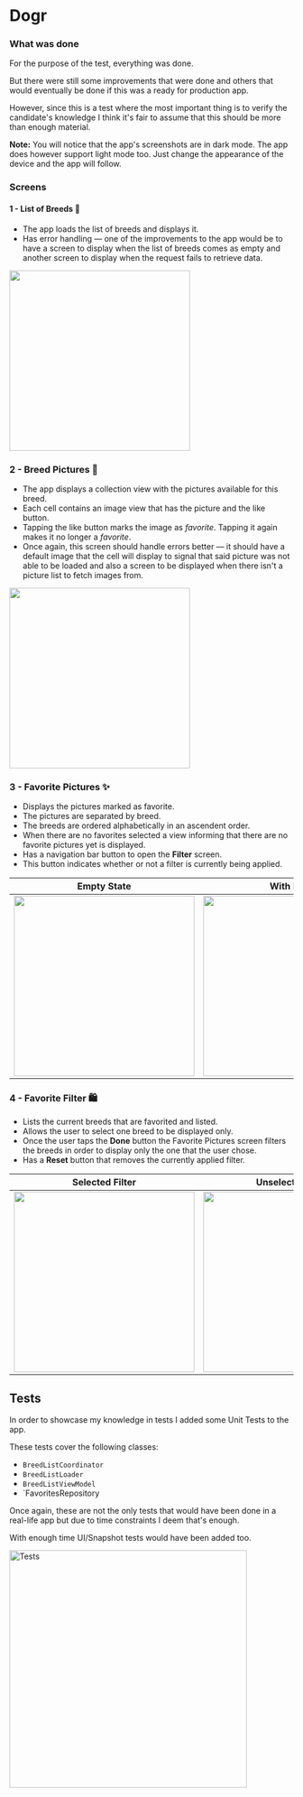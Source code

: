# Dogr

### What was done

For the purpose of the test, everything was done.

But there were still some improvements that were done and others that would eventually be done if this was a ready for production app.

However, since this is a test where the most important thing is to verify the candidate's knowledge I think it's fair to assume that this should be more than enough material.

**Note:** You will notice that the app's screenshots are in dark mode. The app does however support light mode too. Just change the appearance of the device and the app will follow.

### Screens

#### 1 - List of Breeds 📄

- The app loads the list of breeds and displays it.
- Has error handling — one of the improvements to the app would be to have a screen to display when the list of breeds comes as empty and another screen to display when the request fails to retrieve data.

<img src="https://user-images.githubusercontent.com/23014633/209751463-04ca3ec8-adb2-4ad0-a9bb-f390a55dfc85.png" width="320">

### 2 - Breed Pictures 📸

- The app displays a collection view with the pictures available for this breed.
- Each cell contains an image view that has the picture and the like button.
- Tapping the like button marks the image as *favorite*. Tapping it again makes it no longer a *favorite*.
- Once again, this screen should handle errors better — it should have a default image that the cell will display to signal that said picture was not able to be loaded and also a screen to be displayed when there isn't a picture list to fetch images from.

<img src="https://user-images.githubusercontent.com/23014633/209751768-4466b3fe-0c88-4f5d-94b5-2b165470fc6e.png" width="320" >

### 3 - Favorite Pictures ✨

- Displays the pictures marked as favorite.
- The pictures are separated by breed.
- The breeds are ordered alphabetically in an ascendent order.
- When there are no favorites selected a view informing that there are no favorite pictures yet is displayed.
- Has a navigation bar button to open the **Filter** screen.
- This button indicates whether or not a filter is currently being applied.

Empty State | With Items | Filter applied
:-----:|:-----:|:-----:
<img src="https://user-images.githubusercontent.com/23014633/209752608-95b909a8-f864-4d20-aa84-cb9135af7865.png" width="320"> | <img src="https://user-images.githubusercontent.com/23014633/209752650-8cfe9469-b5b6-44c5-b509-eb9b88dd5371.png" width="320"> | <img src="https://user-images.githubusercontent.com/23014633/209752689-10989ae2-af67-445f-9d4a-256e60d8f05e.png" width="320">

### 4 - Favorite Filter 🛍️

- Lists the current breeds that are favorited and listed.
- Allows the user to select one breed to be displayed only.
- Once the user taps the **Done** button the Favorite Pictures screen filters the breeds in order to display only the one that the user chose.
- Has a **Reset** button that removes the currently applied filter.

Selected Filter | Unselected Filter
:-----:|:-----:
<img src="https://user-images.githubusercontent.com/23014633/209753071-d2fbd399-094d-46b4-93c5-acb6b5d5f524.png" width="320"> | <img src="https://user-images.githubusercontent.com/23014633/209753065-ac687c59-4df3-47b5-9b23-35ad314aa839.png" width="320">


## Tests

In order to showcase my knowledge in tests I added some Unit Tests to the app.

These tests cover the following classes:

- `BreedListCoordinator`
- `BreedListLoader`
- `BreedListViewModel`
- `FavoritesRepository

Once again, these are not the only tests that would have been done in a real-life app but due to time constraints I deem that's enough. 

With enough time UI/Snapshot tests would have been added too.

<img width="421" alt="Tests" src="https://user-images.githubusercontent.com/23014633/209753297-a06d8262-6013-4c16-a401-aeae86418817.png">
